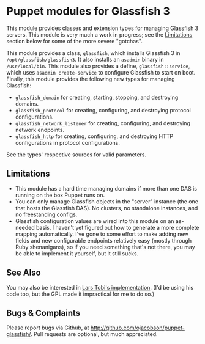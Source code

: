 # Puppet modules for Glassfish 3

This module provides classes and extension types for managing Glassfish 3
servers. This module is very much a work in progress; see the
[Limitations](#limitations) section below for some of the more severe
"gotchas".

This module provides a class, `glassfish`, which installs Glassfish 3 in
`/opt/glassfish/glassfish3`. It also installs an `asadmin` binary in
`/usr/local/bin`. This module also provides a define, `glassfish::service`,
which uses `asadmin create-service` to configure Glassfish to start on boot.
Finally, this module provides the following new types for managing Glassfish:

* `glassfish_domain` for creating, starting, stopping, and destroying domains.
* `glassfish_protocol` for creating, configuring, and destroying protocol
  configurations.
* `glassfish_network_listener` for creating, configuring, and destroying
  network endpoints.
* `glassfish_http` for creating, configuring, and destroying HTTP
  configurations in protocol configurations.

See the types' respective sources for valid parameters.

## Limitations

* This module has a hard time managing domains if more than one DAS is
  running on the box Puppet runs on.
* You can only manage Glassfish objects in the "server" instance (the one that
  hosts the Glassfish DAS). No clusters, no standalone instances, and no
  freestanding configs.
* Glassfish configuration values are wired into this module on an as-needed
  basis. I haven't yet figured out how to generate a more complete mapping
  automatically. I've gone to some effort to make adding new fields and new
  configurable endpoints relatively easy (mostly through Ruby shenanigans), so
  if you need something that's not there, you may be able to implement it
  yourself, but it still sucks.

## See Also

You may also be interested in [Lars Tobi's
implementation](https://github.com/larstobi/puppet-glassfish). (I'd be using
his code too, but the GPL made it impractical for me to do so.)

## Bugs & Complaints

Please report bugs via Github, at
http://github.com/ojacobson/puppet-glassfish/. Pull requests are optional, but
much appreciated.